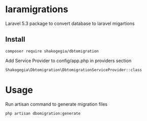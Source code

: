 # laramigrations
Laravel 5.3 package to convert database to laravel migartions

## Install
```
composer require shakogegia/dbtomigration
```

Add Service Provider to config/app.php in providers section
```
Shakogegia\Dbtomigration\DbtomigrationServiceProvider::class
```

# Usage
Run artisan command to generate migration files
```
php artisan dbomigration:generate
```
